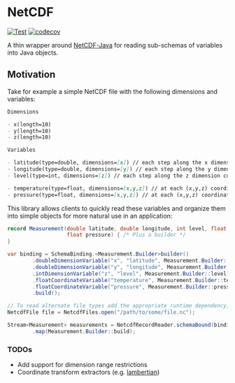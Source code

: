 # NetCDF

[![Test](https://github.com/stellarsunset/netcdf/actions/workflows/test.yaml/badge.svg)](https://github.com/stellarsunset/netcdf/actions/workflows/test.yaml)
[![codecov](https://codecov.io/github/stellarsunset/netcdf/graph/badge.svg?token=JIzptwIhbN)](https://codecov.io/github/stellarsunset/netcdf)

A thin wrapper around [NetCDF-Java](https://docs.unidata.ucar.edu/netcdf-java/current/userguide/index.html) for reading
sub-schemas of variables into Java objects.

## Motivation

Take for example a simple NetCDF file with the following dimensions and variables:

```markdown
Dimensions

- x(length=10)
- y(length=10)
- z(length=10)

Variables

- latitude(type=double, dimensions=[x]) // each step along the x dimension corresponds to new latitude
- longitude(type=double, dimensions=[y]) // each step along the y dimension corresponds to new longitude
- level(type=int, dimensions=[z]) // each step along the z dimension corresponds to new step higher in the atmosphere

- temperature(type=float, dimensions=[x,y,z]) // at each (x,y,z) coordinate we have a temperature observation/prediction
- pressure(type=float, dimensions=[x,y,z]) // at each (x,y,z) coordinate we have a pressure observation/prediction
```

This library allows clients to quickly read these variables and organize them into simple objects for more natural use
in an application:

```java
record Measurement(double latitude, double longitude, int level, float temperature,
                   float pressure) { /* Plus a builder */
}

var binding = SchemaBinding.<Measurement.Builder>builder()
        .doubleDimensionVariable("x", "latitude", Measurement.Builder::latitude)
        .doubleDimensionVariable("y", "longitude", Measurement.Builder::longitude)
        .intDimensionVariable("z", "level", Measurement.Builder::level)
        .floatCoordinateVariable("temperature", Measurement.Builder::temperature)
        .floatCoordinateVariable("pressure", Measurement.Builder::pressure)
        .build();

// To read alternate file types add the appropriate runtime dependency, e.g. runtimeOnly(edu.ucar:grib) for grib2
NetcdfFile file = NetcdfFiles.open("/path/to/some/file.nc");

Stream<Measurement> measurements = NetcdfRecordReader.schemaBound(binding).read(file)
        .map(Measurement.Builder::build);
```

### TODOs

- Add support for dimension range restrictions
- Coordinate transform extractors (e.g. [lambertian](https://en.wikipedia.org/wiki/Lambert_conformal_conic_projection))